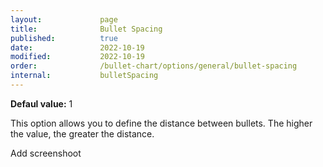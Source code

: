 ```yaml
---
layout:             page
title:              Bullet Spacing
published:          true
date:               2022-10-19
modified:   	    2022-10-19
order:              /bullet-chart/options/general/bullet-spacing
internal:           bulletSpacing
---
```


**Defaul value:** 1

This option allows you to define the distance between bullets. The higher the value, the greater the distance.

<todo>Add screenshoot</todo>